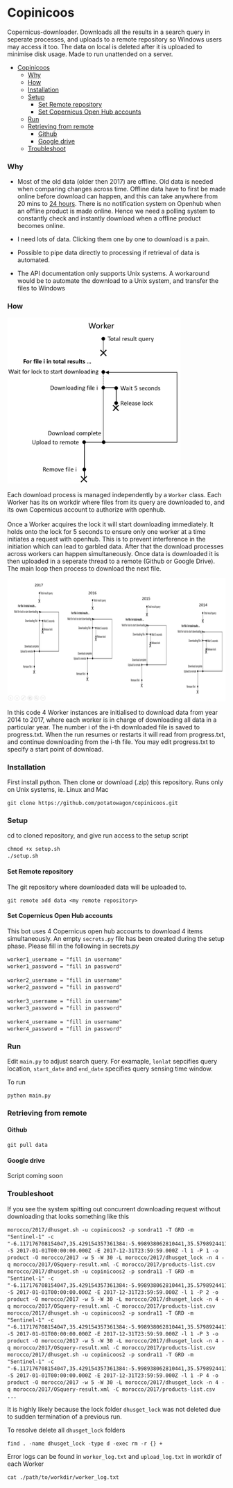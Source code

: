 # Copinicoos
Copernicus-downloader. Downloads all the results in a search query in seperate processes, and uploads to a remote repository so Windows users may access it too. The data on local is deleted after it is uploaded to minimise disk usage. Made to run unattended on a server.

- [Copinicoos](#copinicoos)
    + [Why](#why)
    + [How](#how)
    + [Installation](#installation)
    + [Setup](#setup)
      - [Set Remote repository](#set-remote-repository)
      - [Set Copernicus Open Hub accounts](#set-copernicus-open-hub-accounts)
    + [Run](#run)
    + [Retrieving from remote](#retrieving-from-remote)
      - [Github](#github)
      - [Google drive](#google-drive)
    + [Troubleshoot](#troubleshoot)

### Why
* Most of the old data (older then 2017) are offline. Old data is needed when comparing changes across time. Offline data have to first be made online before download can happen, and this can take anywhere from 20 mins to <a href="https://scihub.copernicus.eu/userguide/LongTermArchive">24 hours</a>. There is no notification system on Openhub when an offline product is made online. Hence we need a polling system to constantly check and instantly download when a offline product becomes online.

* I need lots of data. Clicking them one by one to download is a pain. 

* Possible to pipe data directly to processing if retrieval of data is automated.

* The API documentation only supports Unix systems. A workaround would be to automate the download to a Unix system, and transfer the files to Windows

### How

<img src="img/1.PNG" width="400">

Each download process is managed independently by a `Worker` class. Each Worker has its on workdir where files from its query are downloaded to, and its own Copernicus account to authorize with openhub. 
</br></br>
Once a Worker acquires the lock it will start downloading immediately. It holds onto the lock for 5 seconds to ensure only one worker at a time initiates a request with openhub. This is to prevent interference in the initiation which can lead to garbled data. After that the download processes across workers can happen simultaneously. Once data is downloaded it is then uploaded in a seperate thread to a remote (Github or Google Drive). The main loop then process to download the next file.   

<img src="img/2.png">

In this code 4 Worker instances are initialised to download data from year 2014 to 2017, where each worker is in charge of downloading all data in a particular year. The number i of the i-th downloaded file is saved to progress.txt. When the run resumes or restarts it will read from progress.txt, and continue downloading from the i-th file. You may edit progress.txt to specify a start point of download.

### Installation
First install python. Then clone or download (.zip) this repository. Runs only on Unix systems, ie. Linux and Mac
```
git clone https://github.com/potatowagon/copinicoos.git
```

### Setup 
cd to cloned repository, and give run access to the setup script
```
chmod +x setup.sh
./setup.sh
```

#### Set Remote repository
The git repository where downloaded data will be uploaded to.
```
git remote add data <my remote repository>
```

#### Set Copernicus Open Hub accounts
This bot uses 4 Copernicus open hub accounts to download 4 items simultaneously. An empty `secrets.py` file has been created during the setup phase. Please fill in the following in secrets.py

```
worker1_username = "fill in username"
worker1_password = "fill in password"

worker2_username = "fill in username"
worker2_password = "fill in password"

worker3_username = "fill in username"
worker3_password = "fill in password"

worker4_username = "fill in username"
worker4_password = "fill in password"

```

### Run
Edit `main.py` to adjust search query. For examaple, `lonlat` sepcifies query location, `start_date` and `end_date` specifies query sensing time window.

To run
```
python main.py
```

### Retrieving from remote

#### Github
```
git pull data 
```

#### Google drive 
Script coming soon

### Troubleshoot

If you see the system spitting out concurrent downloading request without downloading that looks something like this

```
morocco/2017/dhusget.sh -u copinicoos2 -p sondra11 -T GRD -m "Sentinel-1" -c "-6.117176708154047,35.429154357361384:-5.998938062810441,35.579892441113685" -S 2017-01-01T00:00:00.000Z -E 2017-12-31T23:59:59.000Z -l 1 -P 1 -o product -O morocco/2017 -w 5 -W 30 -L morocco/2017/dhusget_lock -n 4 -q morocco/2017/OSquery-result.xml -C morocco/2017/products-list.csv
morocco/2017/dhusget.sh -u copinicoos2 -p sondra11 -T GRD -m "Sentinel-1" -c "-6.117176708154047,35.429154357361384:-5.998938062810441,35.579892441113685" -S 2017-01-01T00:00:00.000Z -E 2017-12-31T23:59:59.000Z -l 1 -P 2 -o product -O morocco/2017 -w 5 -W 30 -L morocco/2017/dhusget_lock -n 4 -q morocco/2017/OSquery-result.xml -C morocco/2017/products-list.csv
morocco/2017/dhusget.sh -u copinicoos2 -p sondra11 -T GRD -m "Sentinel-1" -c "-6.117176708154047,35.429154357361384:-5.998938062810441,35.579892441113685" -S 2017-01-01T00:00:00.000Z -E 2017-12-31T23:59:59.000Z -l 1 -P 3 -o product -O morocco/2017 -w 5 -W 30 -L morocco/2017/dhusget_lock -n 4 -q morocco/2017/OSquery-result.xml -C morocco/2017/products-list.csv
morocco/2017/dhusget.sh -u copinicoos2 -p sondra11 -T GRD -m "Sentinel-1" -c "-6.117176708154047,35.429154357361384:-5.998938062810441,35.579892441113685" -S 2017-01-01T00:00:00.000Z -E 2017-12-31T23:59:59.000Z -l 1 -P 4 -o product -O morocco/2017 -w 5 -W 30 -L morocco/2017/dhusget_lock -n 4 -q morocco/2017/OSquery-result.xml -C morocco/2017/products-list.csv
...
```
It is highly likely because the lock folder `dhusget_lock` was not deleted due to sudden termination of a previous run.

To resolve delete all `dhusget_lock` folders

```
find . -name dhusget_lock -type d -exec rm -r {} +
```

Error logs can be found in `worker_log.txt` and `upload_log.txt` in workdir of each Worker

``` 
cat ./path/to/workdir/worker_log.txt
```
